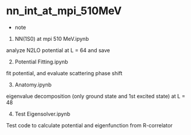 # nn_int_at_mpi_510MeV

* note

1. NN(1S0) at mpi 510 MeV.ipynb

analyze N2LO potential at L = 64 and save

2. Potential Fitting.ipynb

fit potential, and evaluate scattering phase shift

3. Anatomy.ipynb

eigenvalue decomposition (only ground state and 1st excited state) at L = 48

4. Test Eigensolver.ipynb

Test code to calculate potential and eigenfunction from R-correlator
